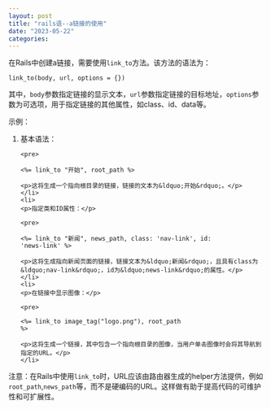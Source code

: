 ```yaml
---
layout: post
title: "rails语--a链接的使用"
date: "2023-05-22"
categories: 
---
```

<div id="rtf2160">
<div>
<p>在Rails中创建a链接，需要使用<code>link_to</code>方法。该方法的语法为：</p>

<pre>
<code>link_to(body, url, options = {})</code></pre>

<p>其中，<code>body</code>参数指定链接的显示文本，<code>url</code>参数指定链接的目标地址，<code>options</code>参数为可选项，用于指定链接的其他属性，如class、id、data等。</p>

<p>示例：</p>

<ol>
	<li>
	<p>基本语法：</p>

	<pre>
<code>&lt;%= link_to &quot;开始&quot;, root_path %&gt;</code></pre>

	<p>这将生成一个指向根目录的链接，链接的文本为&ldquo;开始&rdquo;。</p>
	</li>
	<li>
	<p>指定类和ID属性：</p>

	<pre>
<code>&lt;%= link_to &quot;新闻&quot;, news_path, class: &#39;nav-link&#39;, id: &#39;news-link&#39; %&gt;</code></pre>

	<p>这将生成指向新闻页面的链接，链接文本为&ldquo;新闻&rdquo;，且具有class为&ldquo;nav-link&rdquo;，id为&ldquo;news-link&rdquo;的属性。</p>
	</li>
	<li>
	<p>在链接中显示图像：</p>

	<pre>
<code>&lt;%= link_to image_tag(&quot;logo.png&quot;), root_path %&gt;</code></pre>

	<p>这将生成一个链接，其中包含一个指向根目录的图像，当用户单击图像时会将其导航到指定的URL。</p>
	</li>
</ol>

<p>注意：在Rails中使用<code>link_to</code>时，URL应该由路由器生成的helper方法提供，例如<code>root_path</code>,<code>news_path</code>等，而不是硬编码的URL。这样做有助于提高代码的可维护性和可扩展性。</p>
</div>
</div>

